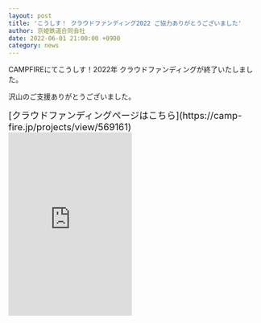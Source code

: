 ```yaml
---
layout: post
title: 'こうしす！ クラウドファンディング2022 ご協力ありがとうございました'
author: 京姫鉄道合同会社
date: 2022-06-01 21:00:00 +0900
category: news
---
```


CAMPFIREにてこうしす！2022年 クラウドファンディングが終了いたしました。

沢山のご支援ありがとうございました。


<div style="font-size: 130%" markdown="1">
[<i class="fa fa-arrow-right"></i>クラウドファンディングページはこちら](https://camp-fire.jp/projects/view/569161)
</div>

<iframe frameborder="0" height="365" scrolling="no" src="https://camp-fire.jp/projects/569161/widget" width="245"></iframe>
